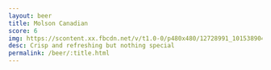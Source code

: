 ```yaml
---
layout: beer
title: Molson Canadian
score: 6
img: https://scontent.xx.fbcdn.net/v/t1.0-0/p480x480/12728991_10153890418838745_7409486003049273062_n.jpg?oh=7feeb8d94d20c9b85422f0077a0fcbf3&oe=586DE878
desc: Crisp and refreshing but nothing special
permalink: /beer/:title.html
---
```

